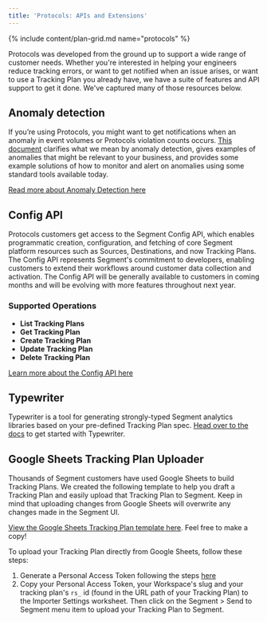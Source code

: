 ```yaml
---
title: 'Protocols: APIs and Extensions'
---
```


{% include content/plan-grid.md name="protocols" %}


Protocols was developed from the ground up to support a wide range of customer needs. Whether you're interested in helping your engineers reduce tracking errors, or want to get notified when an issue arises, or want to use a Tracking Plan you already have, we have a suite of features and API support to get it done. We've captured many of those resources below.

## Anomaly detection

If you’re using Protocols, you might want to get notifications when an anomaly in event volumes or Protocols violation counts occurs. [This document](/docs/protocols/apis-and-extensions/anomaly_detection/) clarifies what we mean by anomaly detection, gives examples of anomalies that might be relevant to your business, and provides some example solutions of how to monitor and alert on anomalies using some standard tools available today.

[Read more about Anomaly Detection here](/docs/protocols/apis-and-extensions/anomaly_detection/)

## Config API

Protocols customers get access to the Segment Config API, which enables programmatic creation, configuration, and fetching of core Segment platform resources such as Sources, Destinations, and now Tracking Plans. The Config API represents Segment's commitment to developers, enabling customers to extend their workflows around customer data collection and activation. The Config API will be generally available to customers in coming months and will be evolving with more features throughout next year.

### Supported Operations

- **List Tracking Plans**
- **Get Tracking Plan**
- **Create Tracking Plan**
- **Update Tracking Plan**
- **Delete Tracking Plan**

[Learn more about the Config API here](https://segment.com/docs/config-api/)

## Typewriter

Typewriter is a tool for generating strongly-typed Segment analytics libraries based on your pre-defined Tracking Plan spec. [Head over to the docs](/docs/protocols/apis-and-extensions/typewriter/) to get started with Typewriter.

## Google Sheets Tracking Plan Uploader

Thousands of Segment customers have used Google Sheets to build Tracking Plans. We created the following template to help you draft a Tracking Plan and easily upload that Tracking Plan to Segment. Keep in mind that uploading changes from Google Sheets will overwrite any changes made in the Segment UI.

[View the Google Sheets Tracking Plan template here](https://docs.google.com/spreadsheets/u/1/d/1ZHGfNrCxBQbEyevmVxNoU0DGjb8cJMro1iwIRZLWjPw/copy). Feel free to make a copy!

To upload your Tracking Plan directly from Google Sheets, follow these steps:

1. Generate a Personal Access Token following the steps [here](/docs/config-api/authentication/)
2. Copy your Personal Access Token, your Workspace's slug and your tracking plan's `rs_` id (found in the URL path of your Tracking Plan) to the Importer Settings worksheet. Then click on the Segment > Send to Segment menu item to upload your Tracking Plan to Segment.

<!--
Removed on 3/18/2020 per PROT-2279
## Debug Endpoint

This endpoint enables customers to send sample `.track()`, `.identify()`, `.group()`, `.page()` and `.screen()` requests to a debug endpoint that will return an error response if that payload is invalid. The event payload will not be delivered to the Segment Source or any active Destinations.
Customers can use this endpoint in testing suites or to test payloads against current Schema filters or a Tracking Plan spec. Follow the instructions below to test sample payloads without delivering the event to Segment or downstream Destinations.

**Endpoint:** https://debug-api.segment.com/v1/<<Segment request type>>

**Authentication:** This endpoint uses the same Authentication protocol outlined in our [HTTP docs](/docs/connections/sources/catalog/libraries/server/http/#authentication).

### Enable debug mode with Analytics.js

The following snippet can be added to your dev environment or executed in a web console to use the debug endpoint. When enabled, all outbound Segment events will hit the debug endpoint. Events will not be delivered to Segment Destinations, so make sure to disable this when deploying your code to production.

```js
analytics.Integrations["Segment.io"].prototype._enqueue = analytics.Integrations["Segment.io"].prototype.enqueue;
analytics.Integrations["Segment.io"].prototype.enqueue = function(path, msg, fn) {
  this.options.apiHost = 'debug-api.segment.com/v1'
  return this._enqueue(path, msg, fn)
};
```

### Enable debug mode with querystring flag

Analytics.js does not have a built-in 'debug mode' flag yet. You can add a querystring flag to your Segment instrumentation with the following snippet:
```js
// Point to the debug-api when the URL contains the query param "?segment_debug=true"

var apiHost;
if (window.location.href.indexOf('segment_debug=true') !== -1) {
  apiHost = 'debug-api.segment.com/v1';
} else {
  apiHost = 'api.segment.io/v1';
}

analytics.load("YOUR_WRITE_KEY", {
  integrations: {'Segment.io': { apiHost: apiHost } }
});
```

**NOTE: Make sure this is only used in development environments since the debug-api does not send data downstream!**

### Error responses

The debug endpoint API will return detailed errors depending on the violation generated.

| Error Response | Description|
| ------------------------------------------------------------------------------------------------------------------------------------------------------------------------- | ------------------------------------------------------------------------------------------------------------------------------------------------------------------------------------------------------------------------------------------------------------------------------------------------------------------------------------------------------------------------------------------------------------------------------------------------------------------------------------------------------------------- |
| `Invalid JSON` | The JSON payload is invalid. Check to make sure your payload contains valid JSON. |
| `Invalid writeKey` | Segment source writekey is not valid. Check your source settings. |
| `Missing writeKey` | Segment source writekey is missing from payload. Make sure writekey is included in request. |
| `Missing event key for track call` | The payload is missing track call name. Make sure your payload includes `"``event``"``:``"``My Event Name``"`.|
| `Event must be a string` | The payload has an event key, but the value is not a string. Make sure the value associated with the `event` key is a string. |
| `Missing userId or anonymousId` | Every Segment event must contain either a `userId`, `anonymousId` or both. Make sure to include 1 or both IDs in your payload.|
| `context integrations must be an object` | When specifying event context or integrations, they must be passed in an object. Make sure the value associated with the `context` or `integrations` key is an object.|
| `Disabled event` | The event has either been disabled in Schema or is not included in your Tracking Plan. If you expect this event to be enabled, check your Source schema tab to see if the event is disabled, or add it to the Tracking Plan associated to the Source. |
| `properties.Required: properties.Required is required` | The event is missing a required property defined in the Tracking Plan. If the event does not require the property, update the Tracking Plan associated to the source. Otherwise, update the request payload. |
| `properties.Optional: Invalid type. Expected: string, given: array` | The event property is passing as an array, but expects a string as defined in the Tracking Plan. If the event property should be an array, update the Tracking Plan associated to the source. Otherwise, update the request payload. |

-->
